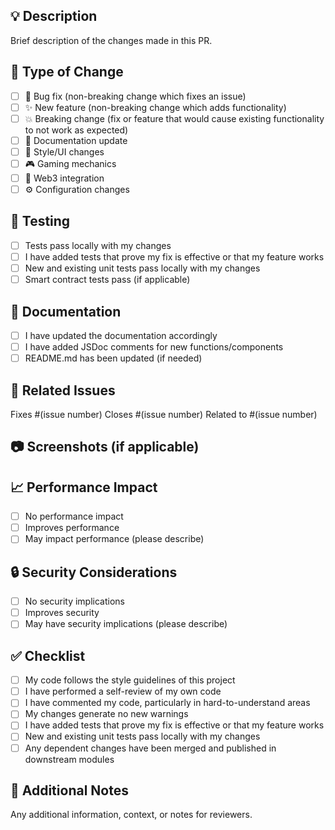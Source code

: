 ## 💡 Description

Brief description of the changes made in this PR.

## 📝 Type of Change

- [ ] 🐛 Bug fix (non-breaking change which fixes an issue)
- [ ] ✨ New feature (non-breaking change which adds functionality)
- [ ] 💥 Breaking change (fix or feature that would cause existing functionality to not work as expected)
- [ ] 📄 Documentation update
- [ ] 🎨 Style/UI changes
- [ ] 🎮 Gaming mechanics
- [ ] 🔗 Web3 integration
- [ ] ⚙️ Configuration changes

## 🧪 Testing

- [ ] Tests pass locally with my changes
- [ ] I have added tests that prove my fix is effective or that my feature works
- [ ] New and existing unit tests pass locally with my changes
- [ ] Smart contract tests pass (if applicable)

## 📄 Documentation

- [ ] I have updated the documentation accordingly
- [ ] I have added JSDoc comments for new functions/components
- [ ] README.md has been updated (if needed)

## 🔗 Related Issues

Fixes #(issue number)
Closes #(issue number)
Related to #(issue number)

## 📷 Screenshots (if applicable)

<!-- Add screenshots here -->

## 📈 Performance Impact

- [ ] No performance impact
- [ ] Improves performance
- [ ] May impact performance (please describe)

## 🔒 Security Considerations

- [ ] No security implications
- [ ] Improves security
- [ ] May have security implications (please describe)

## ✅ Checklist

- [ ] My code follows the style guidelines of this project
- [ ] I have performed a self-review of my own code
- [ ] I have commented my code, particularly in hard-to-understand areas
- [ ] My changes generate no new warnings
- [ ] I have added tests that prove my fix is effective or that my feature works
- [ ] New and existing unit tests pass locally with my changes
- [ ] Any dependent changes have been merged and published in downstream modules

## 📝 Additional Notes

Any additional information, context, or notes for reviewers.
